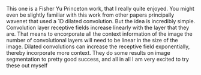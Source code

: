 This one is a Fisher Yu Princeton work, that I really quite enjoyed. You might even be slightly familiar with this work from other papers principally wavenet that used a 1D dilated convolution. But the idea is incredibly simple. Convolution layer receptive fields increase linearly with the layer that they are. That means to encorporate all the context information of the image the number of convolutional layers will need to be linear in the size of the image. Dilated convolutions can increase the receptive field exponentially, thereby incorporate more context. They do some results on image segmentation to pretty good success, and all in all I am very excited to try these out myself
